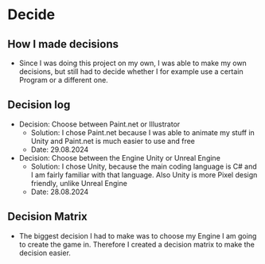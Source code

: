 # Decide
## How I made decisions
* Since I was doing this project on my own, I was able to make my own decisions, but still had to decide whether I for example use a certain Program or a different one.

## Decision log
* Decision: Choose between Paint.net or Illustrator
    * Solution: I chose Paint.net because I was able to animate my stuff in Unity and Paint.net is much easier to use and free
    * Date: 29.08.2024
* Decision: Choose between the Engine Unity or Unreal Engine
    * Solution: I chose Unity, because the main coding language is C# and I am fairly familiar with that language. Also Unity is more Pixel design friendly, unlike Unreal Engine
    * Date: 28.08.2024

## Decision Matrix
* The biggest decision I had to make was to choose my Engine I am going to create the game in. Therefore I created a decision matrix to make the decision easier.